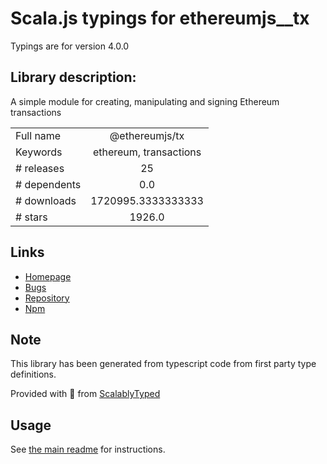 
# Scala.js typings for ethereumjs__tx

Typings are for version 4.0.0

## Library description:
A simple module for creating, manipulating and signing Ethereum transactions

|                    |                 |
| ------------------ | :-------------: |
| Full name          | @ethereumjs/tx |
| Keywords           | ethereum, transactions |
| # releases         | 25 |
| # dependents       | 0.0 |
| # downloads        | 1720995.3333333333 |
| # stars            | 1926.0 |

## Links
- [Homepage](https://github.com/ethereumjs/ethereumjs-monorepo/tree/master/packages/tx#readme)
- [Bugs](https://github.com/ethereumjs/ethereumjs-monorepo/issues?q=is%3Aissue+label%3A%22package%3A+tx%22)
- [Repository](https://github.com/ethereumjs/ethereumjs-monorepo)
- [Npm](https://www.npmjs.com/package/%40ethereumjs%2Ftx)
    


## Note
This library has been generated from typescript code from first party type definitions.

Provided with :purple_heart: from [ScalablyTyped](https://github.com/oyvindberg/ScalablyTyped)

## Usage
See [the main readme](../../readme.md) for instructions.


